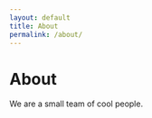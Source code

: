 ```yaml
---
layout: default
title: About
permalink: /about/
---
```


# About
We are a small team of cool people.
